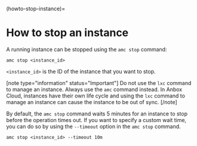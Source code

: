 (howto-stop-instance)=
# How to stop an instance

A running instance can be stopped using the `amc stop` command:

    amc stop <instance_id>

`<instance_id>` is the ID of the instance that you want to stop.

[note type="information" status="Important"]
Do not use the `lxc` command to manage an instance. Always use the `amc` command instead. In Anbox Cloud, instances have their own life cycle and using the `lxc` command to manage an instance can cause the instance to be out of sync.
[/note]

By default, the `amc stop` command waits 5 minutes for an instance to stop before the operation times out. If you want to specify a custom wait time, you can do so by using the `--timeout` option in the `amc stop` command.

    amc stop <instance_id> --timeout 10m
